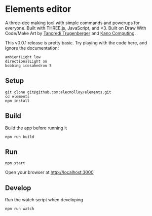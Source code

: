 # Elements editor

A three-dee making tool with simple commands and powerups for everyone. Built with THREE.js, JavaScript, and <3. Built on Draw With Code/Make Art by [Tancredi Trugenberger](https://github.com/tancredi) and [Kano Computing](https://github.com/KanoComputing).

This v0.0.1 release is pretty basic. Try playing with the code here, and ignore the documentation:

```
ambientLight low
directionalLight on
bobbing icosahedron 5
```

## Setup

    git clone git@github.com:alecmolloy/elements.git
    cd elements
    npm install

## Build

Build the app before running it

    npm run build

## Run

    npm start

Open your browser at [http://localhost:3000](http://localhost:3000)

## Develop

Run the watch script when developing

    npm run watch
